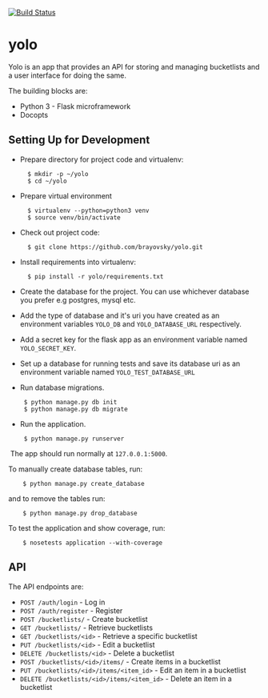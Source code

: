 [![Build Status](https://travis-ci.org/brayovsky/yolo.svg?branch=develop)](https://travis-ci.org/brayovsky/yolo)

# yolo
Yolo is an app that provides an API for storing and managing bucketlists and a user interface for doing the same.

The building blocks are:

* Python 3 - Flask microframework
* Docopts

## Setting Up for Development
* Prepare directory for project code and virtualenv:

        $ mkdir -p ~/yolo
        $ cd ~/yolo
        
* Prepare virtual environment

        $ virtualenv --python=python3 venv
        $ source venv/bin/activate
        
* Check out project code:

        $ git clone https://github.com/brayovsky/yolo.git
        
* Install requirements into virtualenv:

        $ pip install -r yolo/requirements.txt
        
 * Create the database for the project. You can use whichever database you prefer e.g postgres, mysql etc.
 
 * Add the type of database and it's uri you have created as an environment variables `YOLO_DB` and `YOLO_DATABASE_URL` respectively.
 
 * Add a secret key for the flask app as an environment variable named `YOLO_SECRET_KEY`.
 
 * Set up a database for running tests and save its database uri as an environment variable named `YOLO_TEST_DATABASE_URL`
 
 * Run database migrations.
     
        $ python manage.py db init
        $ python manage.py db migrate
        
 * Run the application.
 
        $ python manage.py runserver
        
  The app should run normally at `127.0.0.1:5000`.
  
  To manually create database tables, run:
  
        $ python manage.py create_database
        
  and to remove the tables run:
  
        $ python manage.py drop_database
        
  To test the application and show coverage, run:
  
        $ nosetests application --with-coverage
        
        
 ## API
 
 The API endpoints are:
* `POST /auth/login` - Log in
* `POST /auth/register` - Register
* `POST /bucketlists/` - Create bucketlist
* `GET /bucketlists/` - Retrieve bucketlists
* `GET /bucketlists/<id>` - Retrieve a specific bucketlist
* `PUT /bucketlists/<id>` - Edit a bucketlist
* `DELETE /bucketlists/<id>` - Delete a bucketlist
* `POST /bucketlists/<id>/items/` - Create items in a bucketlist
* `PUT /bucketlists/<id>/items/<item_id>` - Edit an item in a bucketlist
* `DELETE /bucketlists/<id>/items/<item_id>` - Delete an item in a bucketlist
 
